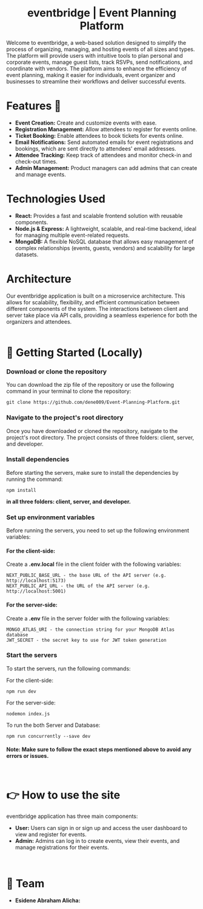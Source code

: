 <h1 align="center"> eventbridge | Event Planning Platform</h1>

Welcome to eventbridge, a web-based solution designed to simplify the process of organizing, managing, and hosting events of all sizes and types. The platform will provide users with intuitive tools to plan personal and corporate events, manage guest lists, track RSVPs, send notifications, and coordinate with vendors. The platform aims to enhance the efficiency of event planning, making it easier for individuals, event organizer and businesses to streamline their workflows and deliver successful events.
<br>

<h1>Features 🎯</h1>
<ul>
<li><strong>Event Creation:</strong> Create and customize events with ease.</li>
<li><strong>Registration Management:</strong> Allow attendees to register for events online.</li>
<li><strong>Ticket Booking:</strong> Enable attendees to book tickets for events online.</li>
<li><strong>Email Notifications:</strong> Send automated emails for event registrations and bookings, which are sent directly to attendees' email addresses.</li>
<li><strong>Attendee Tracking:</strong> Keep track of attendees and monitor check-in and check-out times.</li>
<li><strong>Admin Management:</strong> Product managers can add admins that can create and manage events.</li>
</ul>

<h1>Technologies Used</h1>
<ul>
<li><strong>React:</strong> Provides a fast and scalable frontend solution with reusable components.</li>
<li><strong>Node.js & Express:</strong> A lightweight, scalable, and real-time backend, ideal for managing multiple event-related requests.</li>
<li><strong>MongoDB:</strong> A flexible NoSQL database that allows easy management of complex relationships (events, guests, vendors) and scalability for large datasets.</li>
</ul>

<h1>Architecture</h1>
Our eventbridge application is built on a microservice architecture. This allows for scalability, flexibility, and efficient communication between different components of the system. The interactions between client and server take place via API calls, providing a seamless experience for both the organizers and attendees.
<br>
<br>
<h1>🚀 Getting Started (Locally)</h1>

<h3>Download or clone the repository</h3>
<p>You can download the zip file of the repository or use the following command in your terminal to clone the repository:</p>
<pre><code class="language-bash">git clone https://github.com/dene009/Event-Planning-Platform.git</code></pre>
<h3>Navigate to the project's root directory</h3>
<p>Once you have downloaded or cloned the repository, navigate to the project's root directory. The project consists of three folders: client, server, and developer.</p>
<h3>Install dependencies</h3>
<p>Before starting the servers, make sure to install the dependencies by running the command:</p>
<pre><code class="language-bash">npm install</code></pre>
<b>in all three folders: client, server, and developer.</b>
<h3>Set up environment variables</h3>
<p>Before running the servers, you need to set up the following environment variables:</p>
<h4>For the client-side:</h4>
<p>Create a <b>.env.local</b> file in the client folder with the following variables:</p>
<pre><code class="language-php">NEXT_PUBLIC_BASE_URL - the base URL of the API server (e.g. http://localhost:5173)
NEXT_PUBLIC_API_URL - the URL of the API server (e.g. http://localhost:5001)</code></pre>
<h4>For the server-side:</h4>
<p>Create a <b>.env</b> file in the server folder with the following variables:</p>
<pre><code class="language-rust">MONGO_ATLAS_URI - the connection string for your MongoDB Atlas database
JWT_SECRET - the secret key to use for JWT token generation</code></pre>
<h3>Start the servers</h3>
<p>To start the servers, run the following commands:</p>
<p>For the client-side:</p>
<pre><code class="language-arduino">npm run dev</code></pre>
<p>For the server-side:</p>
<pre><code>nodemon index.js</code></pre>
<p>To run the both Server and Database:</p>
<pre><code class="language-arduino">npm run concurrently --save dev</code></pre>
<h4>Note: Make sure to follow the exact steps mentioned above to avoid any errors or issues.</h4>
<br>

<h1>👉 How to use the site</h1>
eventbridge application has three main components:

<ul>
  <li><strong>User:</strong> Users can sign in or sign up and access the user dashboard to view and register for events.</li>
  <li><strong>Admin:</strong> Admins can log in to create events, view their events, and manage registrations for their events.</li>
</ul>

<br>
<h1>👥 Team</h1>

<ul>
  <li><strong>Esidene Abraham Alicha:</strong>  
  
  </a>
  </li>
</ul>
<br>
